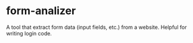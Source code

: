 # form-analizer
A tool that extract form data (input fields, etc.) from a website.  Helpful for writing login code.
